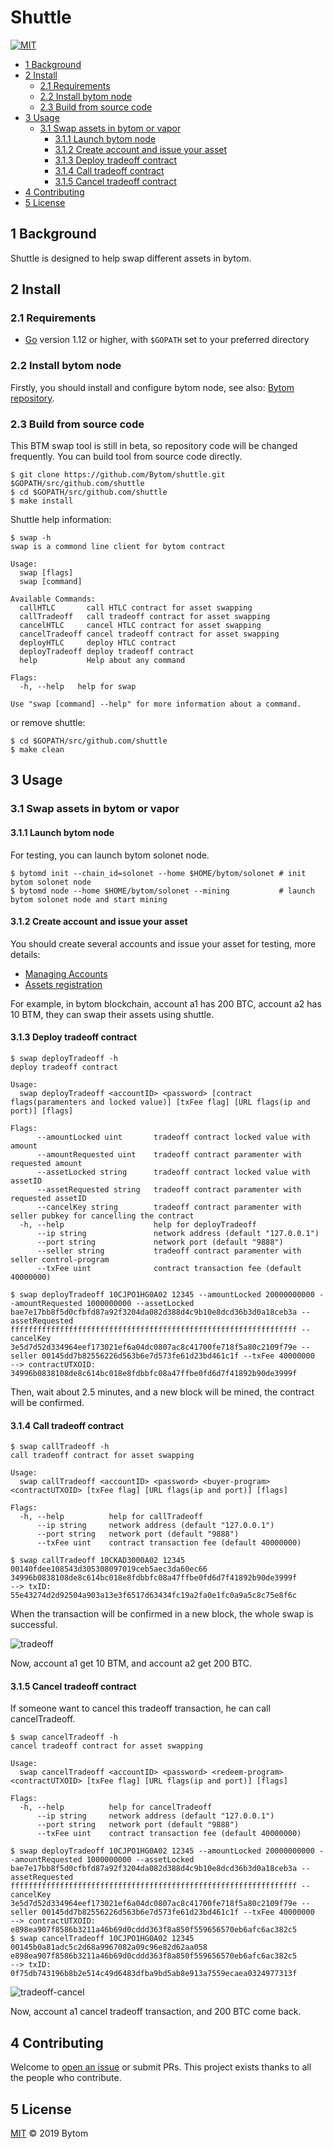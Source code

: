 Shuttle
========

[![MIT](https://img.shields.io/badge/license-MIT-brightgreen.svg)](./LICENSE)

- [1 Background](#1-background)
- [2 Install](#2-install)
  - [2.1 Requirements](#21-requirements)
  - [2.2 Install bytom node](#22-install-bytom-node)
  - [2.3 Build from source code](#23-build-from-source-code)
- [3 Usage](#3-usage)
  - [3.1 Swap assets in bytom or vapor](#31-swap-assets-in-bytom-or-vapor)
    - [3.1.1 Launch bytom node](#311-launch-bytom-node)
    - [3.1.2 Create account and issue your asset](#312-create-account-and-issue-your-asset)
    - [3.1.3 Deploy tradeoff contract](#313-deploy-tradeoff-contract)
    - [3.1.4 Call tradeoff contract](#314-call-tradeoff-contract)
    - [3.1.5 Cancel tradeoff contract](#315-cancel-tradeoff-contract)
- [4 Contributing](#4-contributing)
- [5 License](#5-license)

## 1 Background

Shuttle is designed to help swap different assets in bytom.

## 2 Install

### 2.1 Requirements

- [Go](https://golang.org/doc/install) version 1.12 or higher, with `$GOPATH` set to your preferred directory

### 2.2 Install bytom node

Firstly, you should install and configure bytom node, see also: [Bytom repository](https://github.com/Bytom/bytom).

### 2.3 Build from source code

This BTM swap tool is still in beta, so repository code will be changed frequently. You can build tool from source code directly.

```shell
$ git clone https://github.com/Bytom/shuttle.git $GOPATH/src/github.com/shuttle
$ cd $GOPATH/src/github.com/shuttle
$ make install
```

Shuttle help information:

```shell
$ swap -h
swap is a commond line client for bytom contract

Usage:
  swap [flags]
  swap [command]

Available Commands:
  callHTLC       call HTLC contract for asset swapping
  callTradeoff   call tradeoff contract for asset swapping
  cancelHTLC     cancel HTLC contract for asset swapping
  cancelTradeoff cancel tradeoff contract for asset swapping
  deployHTLC     deploy HTLC contract
  deployTradeoff deploy tradeoff contract
  help           Help about any command

Flags:
  -h, --help   help for swap

Use "swap [command] --help" for more information about a command.
```

or remove shuttle:

```shell
$ cd $GOPATH/src/github.com/shuttle
$ make clean
```

## 3 Usage

### 3.1 Swap assets in bytom or vapor

#### 3.1.1 Launch bytom node

For testing, you can launch bytom solonet node.

```shell
$ bytomd init --chain_id=solonet --home $HOME/bytom/solonet # init bytom solonet node
$ bytomd node --home $HOME/bytom/solonet --mining           # launch bytom solonet node and start mining
```

#### 3.1.2 Create account and issue your asset

You should create several accounts and issue your asset for testing, more details:

- [Managing Accounts](https://github.com/Bytom/bytom/wiki/Managing-Accounts)
- [Assets registration](https://github.com/Bytom/bytom/wiki/Advanced-Transaction#assets-registration)

For example, in bytom blockchain, account a1 has 200 BTC, account a2 has 10 BTM, they can swap their assets using shuttle.

#### 3.1.3 Deploy tradeoff contract

```shell
$ swap deployTradeoff -h
deploy tradeoff contract

Usage:
  swap deployTradeoff <accountID> <password> [contract flags(paramenters and locked value)] [txFee flag] [URL flags(ip and port)] [flags]

Flags:
      --amountLocked uint       tradeoff contract locked value with amount
      --amountRequested uint    tradeoff contract paramenter with requested amount
      --assetLocked string      tradeoff contract locked value with assetID
      --assetRequested string   tradeoff contract paramenter with requested assetID
      --cancelKey string        tradeoff contract paramenter with seller pubkey for cancelling the contract
  -h, --help                    help for deployTradeoff
      --ip string               network address (default "127.0.0.1")
      --port string             network port (default "9888")
      --seller string           tradeoff contract paramenter with seller control-program
      --txFee uint              contract transaction fee (default 40000000)
```

```shell
$ swap deployTradeoff 10CJPO1HG0A02 12345 --amountLocked 20000000000 --amountRequested 1000000000 --assetLocked bae7e17bb8f5d0cfbfd87a92f3204da082d388d4c9b10e8dcd36b3d0a18ceb3a --assetRequested ffffffffffffffffffffffffffffffffffffffffffffffffffffffffffffffff --cancelKey 3e5d7d52d334964eef173021ef6a04dc0807ac8c41700fe718f5a80c2109f79e --seller 00145dd7b82556226d563b6e7d573fe61d23bd461c1f --txFee 40000000
--> contractUTXOID: 34996b0838108de8c614bc018e8fdbbfc08a47ffbe0fd6d7f41892b90de3999f
```

Then, wait about 2.5 minutes, and a new block will be mined, the contract will be confirmed.

#### 3.1.4 Call tradeoff contract

```shell
$ swap callTradeoff -h
call tradeoff contract for asset swapping

Usage:
  swap callTradeoff <accountID> <password> <buyer-program> <contractUTXOID> [txFee flag] [URL flags(ip and port)] [flags]

Flags:
  -h, --help          help for callTradeoff
      --ip string     network address (default "127.0.0.1")
      --port string   network port (default "9888")
      --txFee uint    contract transaction fee (default 40000000)
```

```shell
$ swap callTradeoff 10CKAD3000A02 12345 00140fdee108543d305308097019ceb5aec3da60ec66 34996b0838108de8c614bc018e8fdbbfc08a47ffbe0fd6d7f41892b90de3999f
--> txID: 55e43274d2d92504a903a13e3f6517d63434fc19a2fa0e1fc0a9a5c8c75e8f6c
```

When the transaction will be confirmed in a new block, the whole swap is successful.

![tradeoff](./images/tradeoff.png)

Now, account a1 get 10 BTM, and account a2 get 200 BTC.

#### 3.1.5 Cancel tradeoff contract

If someone want to cancel this tradeoff transaction, he can call cancelTradeoff.

```shell
$ swap cancelTradeoff -h
cancel tradeoff contract for asset swapping

Usage:
  swap cancelTradeoff <accountID> <password> <redeem-program> <contractUTXOID> [txFee flag] [URL flags(ip and port)] [flags]

Flags:
  -h, --help          help for cancelTradeoff
      --ip string     network address (default "127.0.0.1")
      --port string   network port (default "9888")
      --txFee uint    contract transaction fee (default 40000000)
```

```shell
$ swap deployTradeoff 10CJPO1HG0A02 12345 --amountLocked 20000000000 --amountRequested 1000000000 --assetLocked bae7e17bb8f5d0cfbfd87a92f3204da082d388d4c9b10e8dcd36b3d0a18ceb3a --assetRequested ffffffffffffffffffffffffffffffffffffffffffffffffffffffffffffffff --cancelKey 3e5d7d52d334964eef173021ef6a04dc0807ac8c41700fe718f5a80c2109f79e --seller 00145dd7b82556226d563b6e7d573fe61d23bd461c1f --txFee 40000000
--> contractUTXOID: e898ea907f8586b3211a46b69d0cddd363f8a850f559656570eb6afc6ac382c5
$ swap cancelTradeoff 10CJPO1HG0A02 12345 00145b0a81adc5c2d68a9967082a09c96e82d62aa058  e898ea907f8586b3211a46b69d0cddd363f8a850f559656570eb6afc6ac382c5
--> txID: 0f75db743196b8b2e514c49d6483dfba9bd5ab8e913a7559ecaea0324977313f
```

![tradeoff-cancel](./images/tradeoff-cancel.png)

Now, account a1 cancel tradeoff transaction, and 200 BTC come back.

## 4 Contributing

Welcome to [open an issue](https://github.com/Bytom/btm-swap-tool/issues/new) or submit PRs. This project exists thanks to all the people who contribute.

## 5 License

[MIT](./LICENSE) © 2019 Bytom
